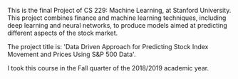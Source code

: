 This is the final Project of CS 229: Machine Learning, at Stanford University. This project combines finance and machine learning techniques, including deep learning and neural networks, to produce models aimed at predicting different aspects of the stock market.

The project title is: 'Data Driven Approach for Predicting Stock Index Movement and Prices Using S&P 500 Data'. 

I took this course in the Fall quarter of the 2018/2019 academic year.
